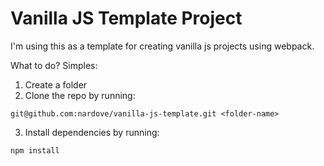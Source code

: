 # Vanilla JS Template Project

I'm using this as a template for creating vanilla js projects using webpack. 

What to do? Simples:

1. Create a folder
2. Clone the repo by running:
```
git@github.com:nardove/vanilla-js-template.git <folder-name>
```

3. Install dependencies by running:
```
npm install
```